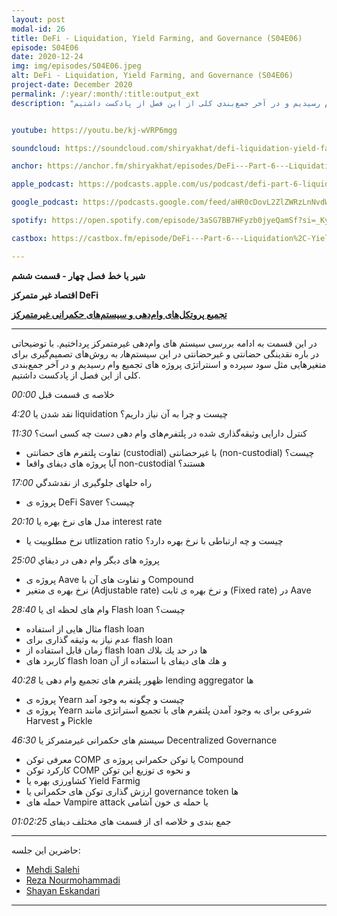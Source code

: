 ```yaml
---
layout: post
modal-id: 26
title: DeFi - Liquidation, Yield Farming, and Governance (S04E06)
episode: S04E06
date: 2020-12-24
img: img/episodes/S04E06.jpeg
alt: DeFi - Liquidation, Yield Farming, and Governance (S04E06)
project-date: December 2020
permalink: /:year/:month/:title:output_ext
description: "در این قسمت به ادامه بررسی سیستم های وام‌دهی غیر‌متمرکز پرداختیم. با توضیحاتی در باره نقدینگی حضانتی و غیر‌حضانتی در این سیستم‌ها٫ به روش‌های تصمیم‌گیری برای متغیر‌هایی مثل سود سپرده و اسنتراتژی پروژه های تجمیع وام رسیدیم و در آخر جمع‌بندی کلی از این فصل از پادکست داشتیم. "


youtube: https://youtu.be/kj-wVRP6mgg

soundcloud: https://soundcloud.com/shiryakhat/defi-liquidation-yield-farming-and-governance-s04e06

anchor: https://anchor.fm/shiryakhat/episodes/DeFi---Part-6---Liquidation--Yield-Farming--and-Governance-S04E06-eo693m

apple_podcast: https://podcasts.apple.com/us/podcast/defi-part-6-liquidation-yield-farming-governance-s04e06/id1221206951

google_podcast: https://podcasts.google.com/feed/aHR0cDovL2ZlZWRzLnNvdW5kY2xvdWQuY29tL3VzZXJzL3NvdW5kY2xvdWQ6dXNlcnM6MjYyMzE4MTEzL3NvdW5kcy5yc3M/episode/NGI1ZDU0NzUtZjlkMi00ZmU2LWI5OWMtMjNiZDBmZmFjMDI2?sa=X&ved=0CA0QkfYCahcKEwiYsfu38uXtAhUAAAAAHQAAAAAQAQ

spotify: https://open.spotify.com/episode/3aSG7BB7HFyzb0jyeQamSf?si=_Ky--prWR5KHdJhJG2j2cA

castbox: https://castbox.fm/episode/DeFi---Part-6---Liquidation%2C-Yield-Farming%2C-and-Governance-(S04E06)-id2539522-id339183634?utm_source=website&utm_medium=dlink&utm_campaign=web_share&utm_content=DeFi%20-%20Part%206%20-%20Liquidation%2C%20Yield%20Farming%2C%20and%20Governance%20(S04E06)-CastBox_FM

---
```


**شیر یا خط**
**فصل چهار - قسمت ششم**

**اقتصاد غیر متمرکز DeFi**

**[تجمیع پروتکل‌‌های وام‌دهی و سيستم‌های حكمرانی غيرمتمركز](https://shiryakhat.net/2020/12/defi-yield-aggregators-governance.html)**

-------------------------------------------------------

در این قسمت به ادامه بررسی سیستم های وام‌دهی غیر‌متمرکز پرداختیم. با توضیحاتی در باره نقدینگی حضانتی و غیر‌حضانتی در این سیستم‌ها٫ به روش‌های تصمیم‌گیری برای متغیر‌هایی مثل سود سپرده و اسنتراتژی پروژه های تجمیع وام رسیدیم و در آخر جمع‌بندی کلی از این فصل از پادکست داشتیم.


*00:00* خلاصه ی قسمت قبل

*4:20* نقد شدن يا liquidation چيست و چرا به آن نياز داريم؟

*11:30* كنترل دارايی وثيقه‌گذاری شده در پلتفرم‌های وام دهی دست چه كسی است؟
  - تفاوت پلتفرم های حضانتی (custodial) با غيرحضانتی (non-custodial) چيست؟
  - آيا پروژه های ديفای واقعا non-custodial هستند؟

*17:00* راه حلهای جلوگيری از نقدشدگي
  - پروژه ی DeFi Saver چيست؟
 
*20:10* مدل های نرخ بهره يا interest rate
  - نرخ مطلوبيت يا utlization ratio چيست و چه ارتباطی با نرخ بهره دارد؟

*25:00* پروژه های ديگر وام دهی در ديفاي
  - پروژه ی Aave و تفاوت های آن با Compound
  - نرخ بهره ی متغير (Adjustable rate) و نرخ بهره ی ثابت (Fixed rate) در Aave

*28:40* وام های لحظه ای يا Flash loan چيست؟ 
  - مثال هايی از استفاده flash loan
  - عدم نياز به وثيقه گذاری برای flash loan
  - زمان قابل استفاده از flash loan ها در حد يك بلاك
  - كاربرد های flash loan و هك های ديفای با استفاده از  آن

*40:28* ظهور پلتفرم های تجميع وام دهی يا lending aggregator ها
  - پروژه ی Yearn چيست و  چگونه به وجود آمد
  - پروژه ی Yearn شروعی برای به وجود آمدن پلتفرم های با تجميع استراتژی مانند Harvest و Pickle

*46:30* سيستم های حكمرانی غيرمتمركز  يا Decentralized Governance
  - معرفی توكن COMP يا توكن حكمرانی پروژه ی Compound
  - كاركرد توكن COMP و نحوه ی توزيع اين توكن
  - كشاورزی بهره يا Yield Farmig
  - ارزش گذاری توكن های حكمرانی يا governance token ها
  - حمله های Vampire attack يا حمله ی خون آشامی

*01:02:25* جمع بندی و خلاصه ای از قسمت های مختلف ديفای

------------
  حاضرین این جلسه:
  
- [Mehdi Salehi](https://twitter.com/GreatSaoshyant)
- [Reza Nourmohammadi](https://www.instagram.com/rezanmmd/)
- [Shayan Eskandari](https://twitter.com/sbetamc) 

-----------------------------------------------------------------------
